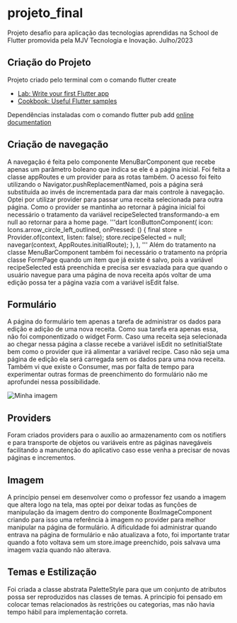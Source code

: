# projeto_final

Projeto desafio para aplicação das tecnologias aprendidas na School de Flutter promovida pela MJV Tecnologia e Inovação.
Julho/2023

## Criação do Projeto

Projeto criado pelo terminal com o comando flutter create <nomedoprojeto>

- [Lab: Write your first Flutter app](https://docs.flutter.dev/get-started/codelab)
- [Cookbook: Useful Flutter samples](https://docs.flutter.dev/cookbook)

Dependências instaladas com o comando flutter pub add <nomedadependencia>
[online documentation](https://docs.flutter.dev/)


## Criação de navegação

A navegação é feita pelo componente MenuBarComponent que recebe apenas um parâmetro boleano que indica se ele é a página inicial. Foi feita a classe appRoutes e um provider para as rotas também. O acesso foi feito utilizando o Navigator.pushReplacementNamed, pois a página será substituída ao invés de incrementada para dar mais controle à navegação.
Optei por utilizar provider para passar uma receita selecionada para outra página. Como o provider se mantinha ao retornar à página inicial foi necessário o tratamento da variável recipeSelected transformando-a em null ao retornar para a home page.
'''dart
IconButtonComponent(
    icon: Icons.arrow_circle_left_outlined,
    onPressed: () {
        final store = Provider.of<RecipeProvider>(context, listen: false);
        store.recipeSelected = null;
        navegar(context, AppRoutes.initialRoute);
    },
),
'''
Além do tratamento na classe MenuBarComponent também foi necessário o tratamento na própria classe FormPage quando um item que já existe é salvo, pois a variável recipeSelected está preenchida e precisa ser esvaziada para que quando o usuário navegue para uma página de nova receita após voltar de uma edição possa ter a página vazia com a variável isEdit false.

## Formulário

A página do formulário tem apenas a tarefa de administrar os dados para edição e adição de uma nova receita. Como sua tarefa era apenas essa, não foi componentizado o widget Form. Caso uma receita seja selecionada ao chegar nessa página a classe recebe a variável isEdit no setInitialState bem como o provider que irá alimentar a variável recipe. Caso não seja uma página de edição ela será carregada sem os dados para uma nova receita.
Também vi que existe o Consumer, mas por falta de tempo para experimentar outras formas de preenchimento do formulário não me aprofundei nessa possibilidade.


![Minha imagem](/lib/assets/teste.png)

## Providers

Foram criados providers para o auxílio ao armazenamento com os notifiers e para transporte de objetos ou variáveis entre as páginas navegáveis facilitando a manutenção do aplicativo caso esse venha a precisar de novas páginas e incrementos.

## Imagem

A princípio pensei em desenvolver como o professor fez usando a imagem que altera logo na tela, mas optei por deixar todas as funções de manipulação da imagem dentro do componente BoxImageComponent criando para isso uma referência à imagem no provider para melhor manipular na página de formulário. 
A dificuldade foi administrar quando entrava na página de formulário e não atualizava a foto, foi importante tratar quando a foto voltava sem um store.image preenchido, pois salvava uma imagem vazia quando não alterava.

## Temas e Estilização

Foi criada a classe abstrata PaletteStyle para que um conjunto de atributos possa ser reproduzidos nas classes de temas. A principio foi pensado em colocar temas relacionados às restrições ou categorias, mas não havia tempo hábil para implementação correta.